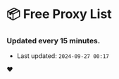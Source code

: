 # :package: Free Proxy List
### Updated every 15 minutes.

- Last updated: `2024-09-27 00:17`

:heart:
